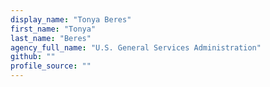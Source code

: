 ```yaml
---
display_name: "Tonya Beres"
first_name: "Tonya"
last_name: "Beres"
agency_full_name: "U.S. General Services Administration"
github: ""
profile_source: ""
---
```

